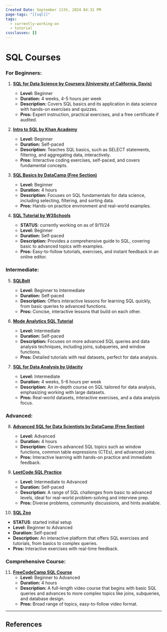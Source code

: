 ```yaml
---
Created Date: September 11th, 2024 04:31 PM
page-tags: "[[sql]]"
tags:
  - currently-working-on
  - tutorial
cssclasses: []
---
```

# SQL Courses
### For Beginners:


1. **[SQL for Data Science by Coursera (University of California, Davis)](https://www.coursera.org/learn/sql-for-data-science)**
    
    - **Level:** Beginner
    - **Duration:** 4 weeks, 4-5 hours per week
    - **Description:** Covers SQL basics and its application in data science with hands-on exercises and quizzes.
    - **Pros:** Expert instruction, practical exercises, and a free certificate if audited.
2. **[Intro to SQL by Khan Academy](https://www.khanacademy.org/computing/computer-programming/sql)**
    
    - **Level:** Beginner
    - **Duration:** Self-paced
    - **Description:** Teaches SQL basics, such as SELECT statements, filtering, and aggregating data, interactively.
    - **Pros:** Interactive coding exercises, self-paced, and covers fundamental concepts.
3. **[SQL Basics by DataCamp (Free Section)](https://www.datacamp.com/courses/intro-to-sql-for-data-science)**
    
    - **Level:** Beginner
    - **Duration:** 4 hours
    - **Description:** Focuses on SQL fundamentals for data science, including selecting, filtering, and sorting data.
    - **Pros:** Hands-on practice environment and real-world examples.
4. **[SQL Tutorial by W3Schools](https://www.w3schools.com/sql/)**
    
    - **STATUS**: currently working on as of 9/11/24
    - **Level:** Beginner
    - **Duration:** Self-paced
    - **Description:** Provides a comprehensive guide to SQL, covering basic to advanced topics with examples.
    - **Pros:** Easy-to-follow tutorials, exercises, and instant feedback in an online editor.

### Intermediate:

5. **[SQLBolt](https://sqlbolt.com/)**
    
    - **Level:** Beginner to Intermediate
    - **Duration:** Self-paced
    - **Description:** Offers interactive lessons for learning SQL quickly, from basic queries to advanced functions.
    - **Pros:** Concise, interactive lessons that build on each other.
6. **[Mode Analytics SQL Tutorial](https://mode.com/sql-tutorial/)**
    
    - **Level:** Intermediate
    - **Duration:** Self-paced
    - **Description:** Focuses on more advanced SQL queries and data analysis techniques, including joins, subqueries, and window functions.
    - **Pros:** Detailed tutorials with real datasets, perfect for data analysis.
7. **[SQL for Data Analysis by Udacity](https://www.udacity.com/course/sql-for-data-analysis--ud198)**
    
    - **Level:** Intermediate
    - **Duration:** 4 weeks, 5-6 hours per week
    - **Description:** An in-depth course on SQL tailored for data analysis, emphasizing working with large datasets.
    - **Pros:** Real-world datasets, interactive exercises, and a data analysis focus.

### Advanced:


8. **[Advanced SQL for Data Scientists by DataCamp (Free Section)](https://www.datacamp.com/courses/advanced-sql-for-data-scientists)**
    
    - **Level:** Advanced
    - **Duration:** 4 hours
    - **Description:** Covers advanced SQL topics such as window functions, common table expressions (CTEs), and advanced joins.
    - **Pros:** Interactive learning with hands-on practice and immediate feedback.
9. **[LeetCode SQL Practice](https://leetcode.com/problemset/database/)**
    
    - **Level:** Intermediate to Advanced
    - **Duration:** Self-paced
    - **Description:** A range of SQL challenges from basic to advanced levels, ideal for real-world problem-solving and interview prep.
    - **Pros:** Diverse problems, community discussions, and hints available.
10. **[SQL Zoo](https://sqlzoo.net/)**
    
- **STATUS**: started initial setup
- **Level:** Beginner to Advanced
- **Duration:** Self-paced
- **Description:** An interactive platform that offers SQL exercises and tutorials, from basics to complex queries.
- **Pros:** Interactive exercises with real-time feedback.

### Comprehensive Course:

11. **[FreeCodeCamp SQL Course](https://www.youtube.com/watch?v=HXV3zeQKqGY)**
    - **Level:** Beginner to Advanced
    - **Duration:** 4 hours
    - **Description:** A full-length video course that begins with basic SQL queries and advances to more complex topics like joins, subqueries, and database design.
    - **Pros:** Broad range of topics, easy-to-follow video format.








---
## References



